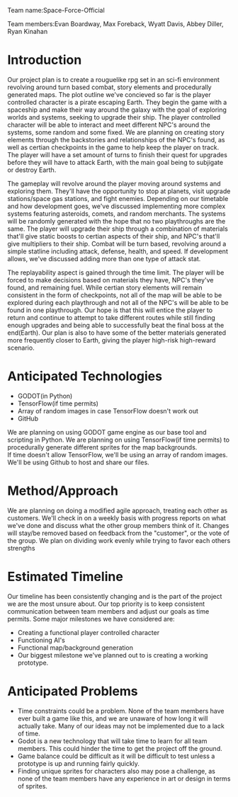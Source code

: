 Team name:Space-Force-Official

Team members:Evan Boardway, Max Foreback, Wyatt Davis, Abbey Diller, Ryan Kinahan 

# Introduction


Our project plan is to create a rouguelike rpg set in an sci-fi environment revolving around turn based combat, story elements and procedurally generated maps.
The plot outline we've concieved so far is the player controlled character is a pirate escaping Earth. They begin the game with a spaceship and make their way around the galaxy
with the goal of exploring worlds and systems, seeking to upgrade their ship. The player controlled character will be able to interact and meet different NPC's around the 
systems, some random and some fixed. We are planning on creating story elements through the backstories and relationships of the NPC's found, as well as certian checkpoints in the game to help keep the player on track. The player will have a set amount of 
turns to finish their quest for upgrades before they will have to attack Earth, with the main goal being to subjigate or destroy Earth. 


The gameplay will revolve around the player moving around systems and exploring them. They'll have the opportunity to stop at planets, visit upgrade stations/space gas stations, and fight enemies. Depending on our 
timetable and how development goes, we've discussed implementing more complex systems featuring asteroids, comets,  and random merchants. The systems will be randomly 
generated with the hope that no two playthroughs are the same. The player will upgrade their ship through a combination of materials that'll give static boosts to certian aspects 
of their ship, and NPC's that'll give multipliers to their ship. Combat will be turn based, revolving around a simple statline including attack, defense, health, and speed. If development 
allows, we've discussed adding more than one type of attack stat. 


The replayability aspect is gained through the time limit. The player will be forced to make decisions based on materials they have, NPC's they've found, and remaining fuel. While certian story elements will remain consistent in the form of checkpoints, not all of
the map will be able to be explored during each playthrough and not all of the NPC's will be able to be found in one playthrough. Our hope is that this will entice the player 
to return and continue to attempt to take different routes while still finding enough upgrades and being able to successfully beat the final boss at the end(Earth). Our plan 
is also to have some of the better materials generated more frequently closer to Earth, giving the player high-risk high-reward scenario. 


# Anticipated Technologies

* GODOT(in Python)
* TensorFlow(if time permits)
* Array of random images in case TensorFlow doesn't work out
* GitHub


We are planning on using GODOT game engine as our base tool and scripting in Python. We are planning on using TensorFlow(if time permits) to procedurally generate different sprites for the map backgrounds.  
If time doesn't allow TensorFlow, we'll be using an array of random images. We'll be using Github to host and share our files.


# Method/Approach


We are planning on doing a modified agile approach, treating each other as customers. We'll check in on a weekly basis with progress reports on what we've done and discuss what the other group members think of it.
Changes will stay/be removed based on feedback from the "customer", or the vote of the group. We plan on dividing work evenly while trying to favor each others strengths


# Estimated Timeline


Our timeline has been consistently changing and is the part of the project we are the most unsure about. Our top priority is to keep consistent communication between team members and adjust our goals as time permits.
Some major milestones we have considered are:


* Creating a functional player controlled character
* Functioning AI's
* Functional map/background generation
* Our biggest milestone we've planned out to is creating a working
prototype.


# Anticipated Problems

* Time constraints could be a problem. None of the team members have ever built a game like this, and we are unaware of how long it will actually take. Many of our ideas may not be implemented due to a lack of time.
* Godot is a new technology that will take time to learn for all team members. This could hinder the time to get the project off the ground. 
* Game balance could be difficult as it will be difficult to test unless a prototype is up and running fairly quickly. 
* Finding unique sprites for characters also may pose a challenge, as none of the team members have any experience in art or design in terms of sprites.
